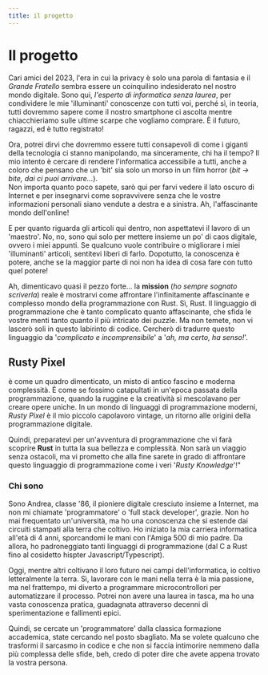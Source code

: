 ```yaml
---
title: il progetto
---
```


# Il progetto
Cari amici del 2023, l'era in cui la privacy è solo una parola di fantasia e il *Grande Fratello* sembra essere un coinquilino indesiderato nel nostro mondo digitale. Sono qui, *l'esperto di informatica senza laurea*, per condividere le mie 'illuminanti' conoscenze con tutti voi, perché sì, in teoria, tutti dovremmo sapere come il nostro smartphone ci ascolta mentre chiacchieriamo sulle ultime scarpe che vogliamo comprare. È il futuro, ragazzi, ed è tutto registrato!

Ora, potrei dirvi che dovremmo essere tutti consapevoli di come i giganti della tecnologia ci stanno manipolando, ma sinceramente, chi ha il tempo?
Il mio intento è cercare di rendere l'informatica accessibile a tutti, anche a coloro che pensano che un 'bit' sia solo un morso in un film horror (*bit -> bite, dai ci puoi arrivare...*).  
Non importa quanto poco sapete, sarò qui per farvi vedere il lato oscuro di Internet e per insegnarvi come sopravvivere senza che le vostre informazioni personali siano vendute a destra e a sinistra. Ah, l'affascinante mondo dell'online!

E per quanto riguarda gli articoli qui dentro, non aspettatevi il lavoro di un 'maestro'. No, no, sono qui solo per mettere insieme un po' di caos digitale, ovvero i miei appunti. Se qualcuno vuole contribuire o migliorare i miei 'illuminanti' articoli, sentitevi liberi di farlo. Dopotutto, la conoscenza è potere, anche se la maggior parte di noi non ha idea di cosa fare con tutto quel potere!

Ah, dimenticavo quasi il pezzo forte... la **mission** (*ho sempre sognato scriverla*) reale è mostrarvi come affrontare l'infinitamente affascinante e complesso mondo della programmazione con Rust. Sì, Rust. Il linguaggio di programmazione che è tanto complicato quanto affascinante, che sfida le vostre menti tanto quanto il più intricato dei puzzle. Ma non temete, non vi lascerò soli in questo labirinto di codice. Cercherò di tradurre questo linguaggio da '*complicato e incomprensibile*' a '*ah, ma certo, ha senso!*'.

## Rusty Pixel 
è come un quadro dimenticato, un misto di antico fascino e moderna complessità. È come se fossimo catapultati in un'epoca passata della programmazione, quando la ruggine e la creatività si mescolavano per creare opere uniche. In un mondo di linguaggi di programmazione moderni, *Rusty Pixel* è il mio piccolo capolavoro vintage, un ritorno alle origini della programmazione digitale. 

Quindi, preparatevi per un'avventura di programmazione che vi farà scoprire **Rust** in tutta la sua bellezza e complessità. Non sarà un viaggio senza ostacoli, ma vi prometto che alla fine sarete in grado di affrontare questo linguaggio di programmazione come i veri '*Rusty Knowledge*'!"

### Chi sono
Sono Andrea, classe '86, il pioniere digitale cresciuto insieme a Internet, ma non mi chiamate 'programmatore' o 'full stack developer', grazie. Non ho mai frequentato un'università, ma ho una conoscenza che si estende dai circuiti stampati alla terra che coltivo. Ho iniziato la mia carriera informatica all'età di 4 anni, sporcandomi le mani con l'Amiga 500 di mio padre. Da allora, ho padroneggiato tanti linguaggi di programmazione (dal C a Rust fino al cosidetto hispter Javascript/Typescript).

Oggi, mentre altri coltivano il loro futuro nei campi dell'informatica, io coltivo letteralmente la terra. Sì, lavorare con le mani nella terra è la mia passione, ma nel frattempo, mi diverto a programmare microcontrollori per automatizzare il processo. Potrei non avere una laurea in tasca, ma ho una vasta conoscenza pratica, guadagnata attraverso decenni di sperimentazione e fallimenti epici.

Quindi, se cercate un 'programmatore' dalla classica formazione accademica, state cercando nel posto sbagliato. Ma se volete qualcuno che trasformi il sarcasmo in codice e che non si faccia intimorire nemmeno dalla più complessa delle sfide, beh, credo di poter dire che avete appena trovato la vostra persona.